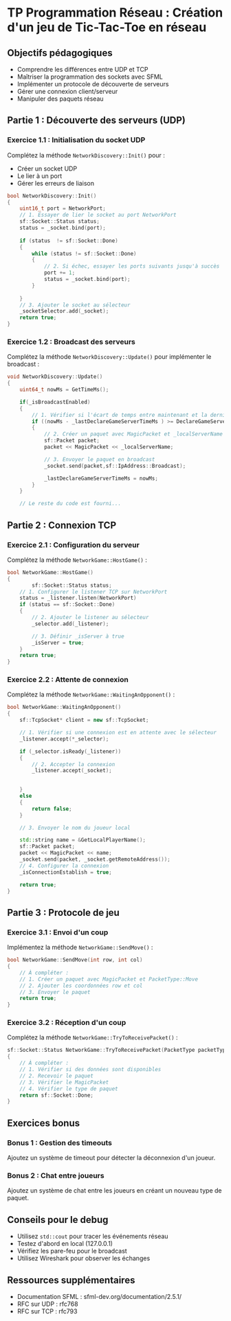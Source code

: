 # TP Programmation Réseau : Création d'un jeu de Tic-Tac-Toe en réseau

## Objectifs pédagogiques
- Comprendre les différences entre UDP et TCP
- Maîtriser la programmation des sockets avec SFML
- Implémenter un protocole de découverte de serveurs
- Gérer une connexion client/serveur
- Manipuler des paquets réseau

## Partie 1 : Découverte des serveurs (UDP)

### Exercice 1.1 : Initialisation du socket UDP
Complétez la méthode `NetworkDiscovery::Init()` pour :
- Créer un socket UDP
- Le lier à un port
- Gérer les erreurs de liaison

```cpp
bool NetworkDiscovery::Init()
{
    uint16_t port = NetworkPort;
	// 1. Essayer de lier le socket au port NetworkPort
	sf::Socket::Status status;
	status = _socket.bind(port);
	
	if (status  != sf::Socket::Done)
	{
		while (status != sf::Socket::Done)
		{
			// 2. Si échec, essayer les ports suivants jusqu'à succès
			port += 1;
			status = _socket.bind(port);
		}
			
	}
	// 3. Ajouter le socket au sélecteur
	_socketSelector.add(_socket);
	return true;
}
```

### Exercice 1.2 : Broadcast des serveurs
Complétez la méthode `NetworkDiscovery::Update()` pour implémenter le broadcast :

```cpp
void NetworkDiscovery::Update()
{
    uint64_t nowMs = GetTimeMs();

	if(_isBroadcastEnabled)
	{
		// 1. Vérifier si l'écart de temps entre maintenant et la dernière déclaration de temps est supérieure ou égale à DeclareGameServerDelayMs
		if ((nowMs - _lastDeclareGameServerTimeMs ) >= DeclareGameServerDelayMs)
		{
			// 2. Créer un paquet avec MagicPacket et _localServerName
			sf::Packet packet;
			packet << MagicPacket << _localServerName;

			// 3. Envoyer le paquet en broadcast
			_socket.send(packet,sf::IpAddress::Broadcast);

			_lastDeclareGameServerTimeMs = nowMs;
		}
	}

    // Le reste du code est fourni...

```

## Partie 2 : Connexion TCP

### Exercice 2.1 : Configuration du serveur
Complétez la méthode `NetworkGame::HostGame()` :

```cpp
bool NetworkGame::HostGame()
{
    	sf::Socket::Status status;
	// 1. Configurer le listener TCP sur NetworkPort
	status = _listener.listen(NetworkPort)
	if (status == sf::Socket::Done)
	{
		// 2. Ajouter le listener au sélecteur
		_selector.add(_listener);

		// 3. Définir _isServer à true
		_isServer = true;
	}
    return true;
}
```

### Exercice 2.2 : Attente de connexion
Complétez la méthode `NetworkGame::WaitingAnOpponent()` :

```cpp
bool NetworkGame::WaitingAnOpponent()
{
    sf::TcpSocket* client = new sf::TcpSocket;

	// 1. Vérifier si une connexion est en attente avec le sélecteur
	_listener.accept(*_selector);

	if (_selector.isReady(_listener))
	{
		// 2. Accepter la connexion
		_listener.accept(_socket);
		

	}
	else
	{
		return false;
	}

	// 3. Envoyer le nom du joueur local

	std::string name = &GetLocalPlayerName();
	sf::Packet packet;
	packet << MagicPacket << name;
	_socket.send(packet, _socket.getRemoteAddress());
	// 4. Configurer la connexion
	_isConnectionEstablish = true;

	return true;
}
```

## Partie 3 : Protocole de jeu

### Exercice 3.1 : Envoi d'un coup
Implémentez la méthode `NetworkGame::SendMove()` :

```cpp
bool NetworkGame::SendMove(int row, int col)
{
    // À compléter :
    // 1. Créer un paquet avec MagicPacket et PacketType::Move
    // 2. Ajouter les coordonnées row et col
    // 3. Envoyer le paquet
    return true;
}
```

### Exercice 3.2 : Réception d'un coup
Complétez la méthode `NetworkGame::TryToReceivePacket()` :

```cpp
sf::Socket::Status NetworkGame::TryToReceivePacket(PacketType packetTypeExpect)
{
    // À compléter :
    // 1. Vérifier si des données sont disponibles
    // 2. Recevoir le paquet
    // 3. Vérifier le MagicPacket
    // 4. Vérifier le type de paquet
    return sf::Socket::Done;
}
```

## Exercices bonus

### Bonus 1 : Gestion des timeouts
Ajoutez un système de timeout pour détecter la déconnexion d'un joueur.

### Bonus 2 : Chat entre joueurs
Ajoutez un système de chat entre les joueurs en créant un nouveau type de paquet.

## Conseils pour le debug

- Utilisez `std::cout` pour tracer les événements réseau
- Testez d'abord en local (127.0.0.1)
- Vérifiez les pare-feu pour le broadcast
- Utilisez Wireshark pour observer les échanges

## Ressources supplémentaires
- Documentation SFML : sfml-dev.org/documentation/2.5.1/
- RFC sur UDP : rfc768
- RFC sur TCP : rfc793

